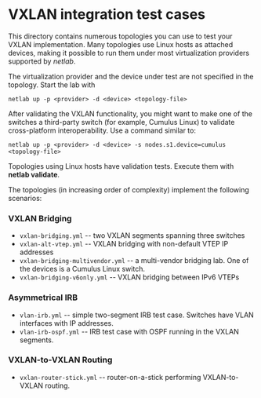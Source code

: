 # VXLAN integration test cases

This directory contains numerous topologies you can use to test your VXLAN implementation. Many topologies use Linux hosts as attached devices, making it possible to run them under most virtualization providers supported by *netlab*.

The virtualization provider and the device under test are not specified in the topology. Start the lab with

```
netlab up -p <provider> -d <device> <topology-file>
```

After validating the VXLAN functionality, you might want
to make one of the switches a third-party switch (for example, Cumulus Linux) to validate cross-platform interoperability. Use a command similar to:

```
netlab up -p <provider> -d <device> -s nodes.s1.device=cumulus <topology-file>
```

Topologies using Linux hosts have validation tests. Execute them with **netlab validate**.

The topologies (in increasing order of complexity) implement the following scenarios:

### VXLAN Bridging

* `vxlan-bridging.yml` -- two VXLAN segments spanning three switches
* `vxlan-alt-vtep.yml` -- VXLAN bridging with non-default VTEP IP addresses
* `vxlan-bridging-multivendor.yml` -- a multi-vendor bridging lab. One of the devices is a Cumulus Linux switch.
* `vxlan-bridging-v6only.yml` -- VXLAN bridging between IPv6 VTEPs

### Asymmetrical IRB

* `vlan-irb.yml` -- simple two-segment IRB test case. Switches have VLAN interfaces with IP addresses.
* `vlan-irb-ospf.yml` -- IRB test case with OSPF running in the VXLAN segments.

### VXLAN-to-VXLAN Routing

* `vxlan-router-stick.yml` -- router-on-a-stick performing VXLAN-to-VXLAN routing.
